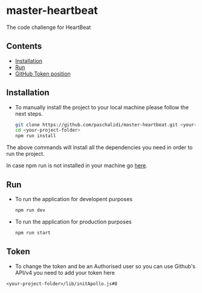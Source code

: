 # master-heartbeat
The code challenge for HeartBeat

## Contents

- [Installation](#installation)
- [Run](#run)
- [GitHub Token position](#token)


## Installation
* To manually install the project to your local machine please follow the next steps.
    ``` sh
    git clone https://github.com/paschalidi/master-heartbeat.git <your-project-folder>
    cd <your-project-folder> 
    npm run install
    ```
The above commands will install all the dependencies you need in order to run the project.

In case npm run is not installed in your machine go [here](https://yarnpkg.com/lang/en/docs/install/).

## Run
* To run the application for developent purposes 
    ``` sh
    npm run dev
    ```
* To run the application for production purposes
    ``` sh
    npm run start

## Token
* To change the token and be an Authorised user so you can use Github's API/v4 you need to add your token
here
```
<your-project-folder>/lib/initApollo.js#8
```